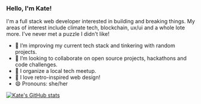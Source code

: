 ### Hello, I'm Kate! 

I'm a full stack web developer interested in building and breaking things. My areas of interest include climate tech, blockchain, ux/ui and a whole lote more. I've never met a puzzle I didn't like!

- 🌱 I’m improving my current tech stack and tinkering with random projects.
- 👯 I’m looking to collaborate on open source projects, hackathons and code challenges.
- 🤝 I organize a local tech meetup.
- 🎨 I love retro-inspired web design!
- 😄 Pronouns: she/her

[![Kate's GitHub stats](https://github-readme-stats.vercel.app/api?username=kateivesdev)](https://github.com/kateivesdev/github-readme-stats)
